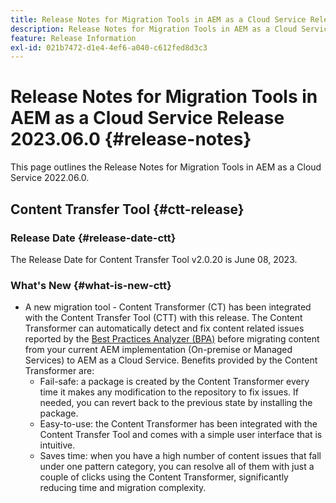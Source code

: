 ```yaml
---
title: Release Notes for Migration Tools in AEM as a Cloud Service Release 2023.06.0
description: Release Notes for Migration Tools in AEM as a Cloud Service Release 2022.06.0
feature: Release Information
exl-id: 021b7472-d1e4-4ef6-a040-c612fed8d3c3
---
```

# Release Notes for Migration Tools in AEM as a Cloud Service Release 2023.06.0 {#release-notes}

This page outlines the Release Notes for Migration Tools in AEM as a Cloud Service 2022.06.0.

## Content Transfer Tool {#ctt-release}

### Release Date {#release-date-ctt}

The Release Date for Content Transfer Tool v2.0.20 is June 08, 2023.

### What's New {#what-is-new-ctt}

* A new migration tool - Content Transformer (CT) has been integrated with the Content Transfer Tool (CTT) with this release. The Content Transformer can automatically detect and fix content related issues reported by the [Best Practices Analyzer (BPA)](https://experienceleague.adobe.com/docs/experience-manager-cloud-service/content/migration-journey/cloud-migration/best-practices-analyzer/overview-best-practices-analyzer.html?lang=en) before migrating content from your current AEM implementation (On-premise or Managed Services) to AEM as a Cloud Service. 
Benefits provided by the Content Transformer are:
   * Fail-safe: a package is created by the Content Transformer every time it makes any modification to the repository to fix issues. If needed, you can revert back to the previous state by installing the package.
   * Easy-to-use: the Content Transformer has been integrated with the Content Transfer Tool and comes with a simple user interface that is intuitive.
   * Saves time: when you have a high number of content issues that fall under one pattern category, you can resolve all of them with just a couple of clicks using the Content Transformer, significantly reducing time and migration complexity.
